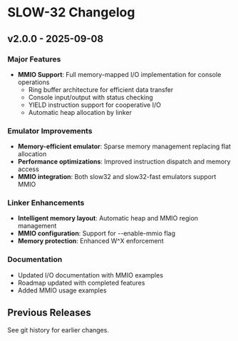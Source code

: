 # SLOW-32 Changelog

## v2.0.0 - 2025-09-08

### Major Features
- **MMIO Support**: Full memory-mapped I/O implementation for console operations
  - Ring buffer architecture for efficient data transfer
  - Console input/output with status checking
  - YIELD instruction support for cooperative I/O
  - Automatic heap allocation by linker

### Emulator Improvements
- **Memory-efficient emulator**: Sparse memory management replacing flat allocation
- **Performance optimizations**: Improved instruction dispatch and memory access
- **MMIO integration**: Both slow32 and slow32-fast emulators support MMIO

### Linker Enhancements
- **Intelligent memory layout**: Automatic heap and MMIO region management
- **MMIO configuration**: Support for --enable-mmio flag
- **Memory protection**: Enhanced W^X enforcement

### Documentation
- Updated I/O documentation with MMIO examples
- Roadmap updated with completed features
- Added MMIO usage examples

## Previous Releases

See git history for earlier changes.